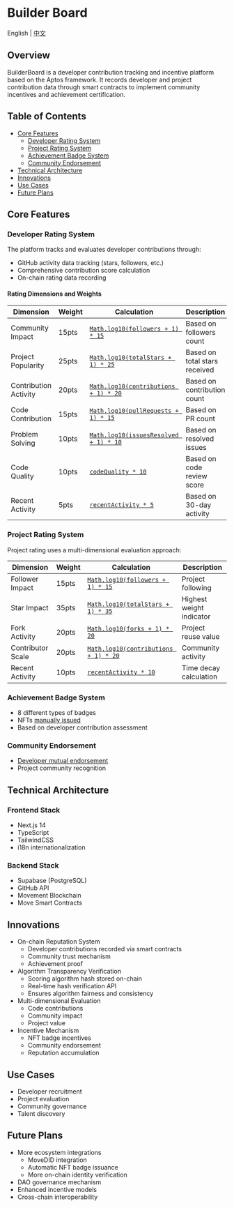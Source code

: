 # Builder Board

English | [中文](./README.md)

## Overview

BuilderBoard is a developer contribution tracking and incentive platform based on the Aptos framework. It records developer and project contribution data through smart contracts to implement community incentives and achievement certification.

## Table of Contents

- [Core Features](#core-features)
  - [Developer Rating System](#developer-rating-system)
  - [Project Rating System](#project-rating-system)
  - [Achievement Badge System](#achievement-badge-system)
  - [Community Endorsement](#community-endorsement)
- [Technical Architecture](#technical-architecture)
- [Innovations](#innovations)
- [Use Cases](#use-cases)
- [Future Plans](#future-plans)

## Core Features

### Developer Rating System

The platform tracks and evaluates developer contributions through:

- GitHub activity data tracking (stars, followers, etc.)
- Comprehensive contribution score calculation
- On-chain rating data recording

#### Rating Dimensions and Weights

| Dimension | Weight | Calculation | Description |
|-----------|--------|-------------|-------------|
| Community Impact | 15pts | [`Math.log10(followers + 1) * 15`](./src/utils/score-calculator.ts) | Based on followers count |
| Project Popularity | 25pts | [`Math.log10(totalStars + 1) * 25`](./src/utils/score-calculator.ts) | Based on total stars received |
| Contribution Activity | 20pts | [`Math.log10(contributions + 1) * 20`](./src/utils/score-calculator.ts) | Based on contribution count |
| Code Contribution | 15pts | [`Math.log10(pullRequests + 1) * 15`](./src/utils/score-calculator.ts) | Based on PR count |
| Problem Solving | 10pts | [`Math.log10(issuesResolved + 1) * 10`](./src/utils/score-calculator.ts) | Based on resolved issues |
| Code Quality | 10pts | [`codeQuality * 10`](./src/utils/score-calculator.ts) | Based on code review score |
| Recent Activity | 5pts | [`recentActivity * 5`](./src/utils/score-calculator.ts) | Based on 30-day activity |

### Project Rating System

Project rating uses a multi-dimensional evaluation approach:

| Dimension | Weight | Calculation | Description |
|-----------|--------|-------------|-------------|
| Follower Impact | 15pts | [`Math.log10(followers + 1) * 15`](./src/utils/score-calculator.ts) | Project following |
| Star Impact | 35pts | [`Math.log10(totalStars + 1) * 35`](./src/utils/score-calculator.ts) | Highest weight indicator |
| Fork Activity | 20pts | [`Math.log10(forks + 1) * 20`](./src/utils/score-calculator.ts) | Project reuse value |
| Contributor Scale | 20pts | [`Math.log10(contributions + 1) * 20`](./src/utils/score-calculator.ts) | Community activity |
| Recent Activity | 10pts | [`recentActivity * 10`](./src/utils/score-calculator.ts) | Time decay calculation |

### Achievement Badge System

- 8 different types of badges
- NFTs [manually issued](./move/sources/github_score.move)
- Based on developer contribution assessment

### Community Endorsement

- [Developer mutual endorsement](./move/sources/github_score.move)
- Project community recognition

## Technical Architecture

### Frontend Stack

- Next.js 14
- TypeScript
- TailwindCSS
- i18n internationalization

### Backend Stack

- Supabase (PostgreSQL)
- GitHub API
- Movement Blockchain
- Move Smart Contracts

## Innovations

- On-chain Reputation System
  - Developer contributions recorded via smart contracts
  - Community trust mechanism
  - Achievement proof
- Algorithm Transparency Verification
  - Scoring algorithm hash stored on-chain
  - Real-time hash verification API
  - Ensures algorithm fairness and consistency
- Multi-dimensional Evaluation
  - Code contributions
  - Community impact
  - Project value
- Incentive Mechanism
  - NFT badge incentives
  - Community endorsement
  - Reputation accumulation

## Use Cases

- Developer recruitment
- Project evaluation
- Community governance
- Talent discovery

## Future Plans

- More ecosystem integrations
  - MoveDID integration
  - Automatic NFT badge issuance
  - More on-chain identity verification
- DAO governance mechanism
- Enhanced incentive models
- Cross-chain interoperability 
